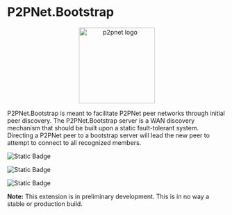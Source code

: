 # P2PNet.Bootstrap
<p align="center">
    <img src="https://github.com/realChrisDeBon/P2PNet/assets/97779307/36f3441a-2905-476e-ac6a-c5fa8a9112b0" width="175" height="175" alt="p2pnet logo">
</p>
P2PNet.Bootstrap is meant to facilitate P2PNet peer networks through initial peer discovery. The P2PNet.Bootstrap server is a WAN discovery mechanism that should be built upon a static fault-tolerant system.
Directing a P2PNet peer to a bootstrap server will lead the new peer to attempt to connect to all recognized members.


![Static Badge](https://img.shields.io/badge/secure_API-TODO-orange)

![Static Badge](https://img.shields.io/badge/blacklist-TODO-orange)

![Static Badge](https://img.shields.io/badge/remote_control-TODO-orange)

**Note:** This extension is in preliminary development. This is in no way a stable or production build.
